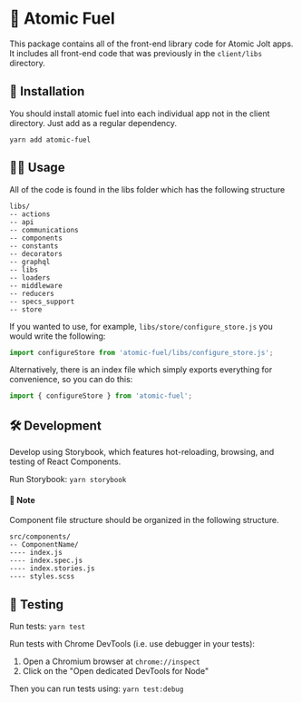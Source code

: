 # 🔋 Atomic Fuel
This package contains all of the front-end library code for Atomic Jolt apps. It includes all front-end code that was previously in the `client/libs` directory.

## 🧱 Installation
You should install atomic fuel into each individual app not in the client directory. Just add as a regular dependency.

`yarn add atomic-fuel`

## 🧑‍🔬 Usage
All of the code is found in the libs folder which has the following structure
```
libs/
-- actions
-- api
-- communications
-- components
-- constants
-- decorators
-- graphql
-- libs
-- loaders
-- middleware
-- reducers
-- specs_support
-- store
```
If you wanted to use, for example, `libs/store/configure_store.js` you would write the following:
```Javascript
import configureStore from 'atomic-fuel/libs/configure_store.js';
```
Alternatively, there is an index file which simply exports everything for
convenience, so you can do this:
```Javascript
import { configureStore } from 'atomic-fuel';
```

## 🛠️ Development
Develop using Storybook, which features hot-reloading, browsing, and testing of React Components.

Run Storybook:
`yarn storybook`

#### 📝 Note
Component file structure should be organized in the following structure.
```
src/components/
-- ComponentName/
---- index.js
---- index.spec.js
---- index.stories.js
---- styles.scss
```

## 🧪 Testing
Run tests:
`yarn test`

Run tests with Chrome DevTools (i.e. use debugger in your tests):
1. Open a Chromium browser at `chrome://inspect`
2. Click on the "Open dedicated DevTools for Node"

Then you can run tests using:
`yarn test:debug`

